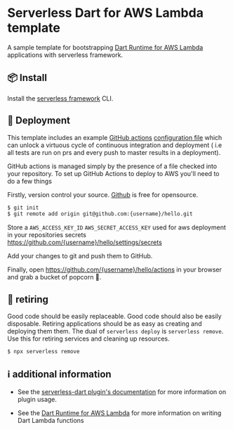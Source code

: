 # Serverless Dart for AWS Lambda template

A sample template for bootstrapping [Dart Runtime for AWS Lambda](https://github.com/awslabs/aws-lambda-dart-runtime) applications with serverless framework.

## 📦 Install

Install the [serverless framework](https://www.serverless.com/framework/docs/getting-started/) CLI.


## 🛵 Deployment

This template includes an example [GitHub actions](https://github.com/features/actions) [configuration file](.github/workflows/main.yml) which can unlock a virtuous cycle of continuous integration and deployment
( i.e all tests are run on prs and every push to master results in a deployment).

GitHub actions is managed simply by the presence of a file checked into your repository. To set up GitHub Actions to deploy to AWS you'll need to do a few things

Firstly, version control your source. [Github](https://github.com/) is free for opensource.

```bash
$ git init
$ git remote add origin git@github.com:{username}/hello.git
```

Store a `AWS_ACCESS_KEY_ID` `AWS_SECRET_ACCESS_KEY` used for aws deployment in your repositories secrets https://github.com/{username}/hello/settings/secrets

Add your changes to git and push them to GitHub.

Finally, open https://github.com/{username}/hello/actions in your browser and grab a bucket of popcorn 🍿.

## 👴 retiring

Good code should be easily replaceable. Good code should also be easily disposable. Retiring applications should be as easy as creating and deploying them them. The dual of `serverless deploy` is `serverless remove`. Use this for retiring services and cleaning up resources.

```bash
$ npx serverless remove
```

## ℹ️  additional information

* See the [serverless-dart plugin's documentation](https://github.com/katallaxie/serverless-dart) for more information on plugin usage.

* See the [Dart Runtime for AWS Lambda](https://github.com/awslabs/aws-lambda-dart-runtime) for more information on writing Dart Lambda functions

